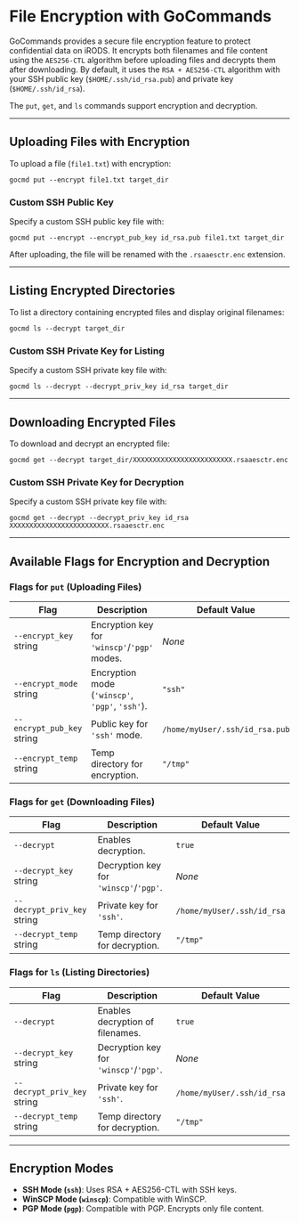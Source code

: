 # File Encryption with GoCommands

GoCommands provides a secure file encryption feature to protect confidential data on iRODS. It encrypts both filenames and file content using the `AES256-CTL` algorithm before uploading files and decrypts them after downloading. By default, it uses the `RSA + AES256-CTL` algorithm with your SSH public key (`$HOME/.ssh/id_rsa.pub`) and private key (`$HOME/.ssh/id_rsa`).

The `put`, `get`, and `ls` commands support encryption and decryption.

---

## Uploading Files with Encryption

To upload a file (`file1.txt`) with encryption:
```
gocmd put --encrypt file1.txt target_dir
```

### Custom SSH Public Key
Specify a custom SSH public key file with:
```
gocmd put --encrypt --encrypt_pub_key id_rsa.pub file1.txt target_dir
```

After uploading, the file will be renamed with the `.rsaaesctr.enc` extension.

---

## Listing Encrypted Directories

To list a directory containing encrypted files and display original filenames:
```
gocmd ls --decrypt target_dir
```

### Custom SSH Private Key for Listing
Specify a custom SSH private key file with:
```
gocmd ls --decrypt --decrypt_priv_key id_rsa target_dir
```

---

## Downloading Encrypted Files

To download and decrypt an encrypted file:
```
gocmd get --decrypt target_dir/XXXXXXXXXXXXXXXXXXXXXXXXX.rsaaesctr.enc
```

### Custom SSH Private Key for Decryption
Specify a custom SSH private key file with:
```
gocmd get --decrypt --decrypt_priv_key id_rsa XXXXXXXXXXXXXXXXXXXXXXXXX.rsaaesctr.enc
```

---

## Available Flags for Encryption and Decryption

### Flags for `put` (Uploading Files)
| Flag                       | Description                                   | Default Value                     |
|----------------------------|-----------------------------------------------|-----------------------------------|
| `--encrypt_key` string      | Encryption key for `'winscp'`/`'pgp'` modes. | *None*                            |
| `--encrypt_mode` string    | Encryption mode (`'winscp'`, `'pgp'`, `'ssh'`). | `"ssh"`                         |
| `--encrypt_pub_key` string  | Public key for `'ssh'` mode.                  | `/home/myUser/.ssh/id_rsa.pub`    |
| `--encrypt_temp` string    |  Temp directory for encryption.                | `"/tmp"`                          |

### Flags for `get` (Downloading Files)
| Flag                       | Description                                   | Default Value                     |
|----------------------------|-----------------------------------------------|-----------------------------------|
| `--decrypt`                | Enables decryption.                          | `true`                            |
| `--decrypt_key` string     | Decryption key for `'winscp'`/`'pgp'`.       | *None*                            |
| `--decrypt_priv_key` string | Private key for `'ssh'`.                      | `/home/myUser/.ssh/id_rsa`        |
| `--decrypt_temp` string     | Temp directory for decryption.               | `"/tmp"`                          |

### Flags for `ls` (Listing Directories)
| Flag                       | Description                                   | Default Value                     |
|----------------------------|-----------------------------------------------|-----------------------------------|
| `--decrypt`                | Enables decryption of filenames.             | `true`                            |
| `--decrypt_key` string     | Decryption key for `'winscp'`/`'pgp'`.       | *None*                            |
| `--decrypt_priv_key` string | Private key for `'ssh'`.                      | `/home/myUser/.ssh/id_rsa`        |
| `--decrypt_temp` string    | Temp directory for decryption.               | `"/tmp"`                          |

---

## Encryption Modes

- **SSH Mode (`ssh`)**: Uses RSA + AES256-CTL with SSH keys.
- **WinSCP Mode (`winscp`)**: Compatible with WinSCP.
- **PGP Mode (`pgp`)**: Compatible with PGP. Encrypts only file content.
